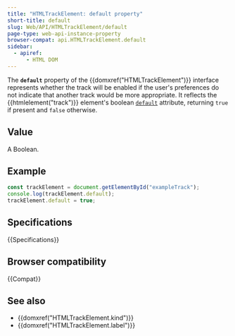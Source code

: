 ```yaml
---
title: "HTMLTrackElement: default property"
short-title: default
slug: Web/API/HTMLTrackElement/default
page-type: web-api-instance-property
browser-compat: api.HTMLTrackElement.default
sidebar:
  - apiref:
      - HTML DOM
---
```


The **`default`** property of the {{domxref("HTMLTrackElement")}} interface represents whether the track will be enabled if the user's preferences do not indicate that another track would be more appropriate. It reflects the {{htmlelement("track")}} element's boolean [`default`](/en-US/docs/Web/HTML/Reference/Elements/track#default) attribute, returning `true` if present and `false` otherwise.

## Value

A Boolean.

## Example

```js
const trackElement = document.getElementById("exampleTrack");
console.log(trackElement.default);
trackElement.default = true;
```

## Specifications

{{Specifications}}

## Browser compatibility

{{Compat}}

## See also

- {{domxref("HTMLTrackElement.kind")}}
- {{domxref("HTMLTrackElement.label")}}
